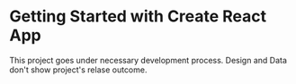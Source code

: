 # Getting Started with Create React App

This project goes under necessary development process. Design and Data don't show project's relase outcome. 
